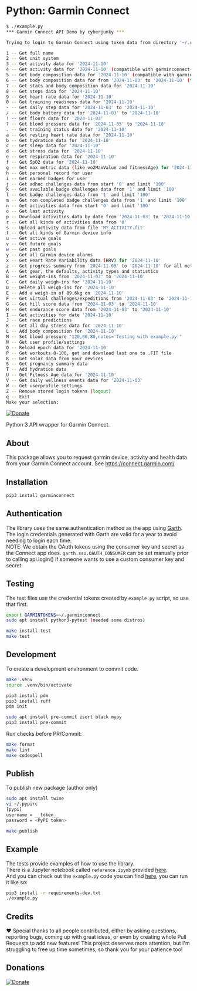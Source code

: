 # Python: Garmin Connect

```bash
$ ./example.py
*** Garmin Connect API Demo by cyberjunky ***

Trying to login to Garmin Connect using token data from directory '~/.garminconnect'...

1 -- Get full name
2 -- Get unit system
3 -- Get activity data for '2024-11-10'
4 -- Get activity data for '2024-11-10' (compatible with garminconnect-ha)
5 -- Get body composition data for '2024-11-10' (compatible with garminconnect-ha)
6 -- Get body composition data for from '2024-11-03' to '2024-11-10' (to be compatible with garminconnect-ha)
7 -- Get stats and body composition data for '2024-11-10'
8 -- Get steps data for '2024-11-10'
9 -- Get heart rate data for '2024-11-10'
0 -- Get training readiness data for '2024-11-10'
- -- Get daily step data for '2024-11-03' to '2024-11-10'
/ -- Get body battery data for '2024-11-03' to '2024-11-10'
! -- Get floors data for '2024-11-03'
? -- Get blood pressure data for '2024-11-03' to '2024-11-10'
. -- Get training status data for '2024-11-10'
a -- Get resting heart rate data for '2024-11-10'
b -- Get hydration data for '2024-11-10'
c -- Get sleep data for '2024-11-10'
d -- Get stress data for '2024-11-10'
e -- Get respiration data for '2024-11-10'
f -- Get SpO2 data for '2024-11-10'
g -- Get max metric data (like vo2MaxValue and fitnessAge) for '2024-11-10'
h -- Get personal record for user
i -- Get earned badges for user
j -- Get adhoc challenges data from start '0' and limit '100'
k -- Get available badge challenges data from '1' and limit '100'
l -- Get badge challenges data from '1' and limit '100'
m -- Get non completed badge challenges data from '1' and limit '100'
n -- Get activities data from start '0' and limit '100'
o -- Get last activity
p -- Download activities data by date from '2024-11-03' to '2024-11-10'
r -- Get all kinds of activities data from '0'
s -- Upload activity data from file 'MY_ACTIVITY.fit'
t -- Get all kinds of Garmin device info
u -- Get active goals
v -- Get future goals
w -- Get past goals
y -- Get all Garmin device alarms
x -- Get Heart Rate Variability data (HRV) for '2024-11-10'
z -- Get progress summary from '2024-11-03' to '2024-11-10' for all metrics
A -- Get gear, the defaults, activity types and statistics
B -- Get weight-ins from '2024-11-03' to '2024-11-10'
C -- Get daily weigh-ins for '2024-11-10'
D -- Delete all weigh-ins for '2024-11-10'
E -- Add a weigh-in of 89.6kg on '2024-11-10'
F -- Get virtual challenges/expeditions from '2024-11-03' to '2024-11-10'
G -- Get hill score data from '2024-11-03' to '2024-11-10'
H -- Get endurance score data from '2024-11-03' to '2024-11-10'
I -- Get activities for date '2024-11-10'
J -- Get race predictions
K -- Get all day stress data for '2024-11-10'
L -- Add body composition for '2024-11-10'
M -- Set blood pressure "120,80,80,notes='Testing with example.py'"
N -- Get user profile/settings
O -- Reload epoch data for '2024-11-10'
P -- Get workouts 0-100, get and download last one to .FIT file
R -- Get solar data from your devices
S -- Get pregnancy summary data
T -- Add hydration data
U -- Get Fitness Age data for '2024-11-10'
V -- Get daily wellness events data for '2024-11-03'
W -- Get userprofile settings
Z -- Remove stored login tokens (logout)
q -- Exit
Make your selection: 
```

[![Donate](https://img.shields.io/badge/Donate-PayPal-green.svg)](https://www.paypal.me/cyberjunkynl/)

Python 3 API wrapper for Garmin Connect.

## About

This package allows you to request garmin device, activity and health data from your Garmin Connect account.
See <https://connect.garmin.com/>

## Installation

```bash
pip3 install garminconnect
```

## Authentication

The library uses the same authentication method as the app using [Garth](https://github.com/matin/garth).
The login credentials generated with Garth are valid for a year to avoid needing to login each time.  
NOTE: We obtain the OAuth tokens using the consumer key and secret as the Connect app does.
`garth.sso.OAUTH_CONSUMER` can be set manually prior to calling api.login() if someone wants to use a custom consumer key and secret.

## Testing

The test files use the credential tokens created by `example.py` script, so use that first.

```bash
export GARMINTOKENS=~/.garminconnect
sudo apt install python3-pytest (needed some distros)

make install-test
make test
```

## Development

To create a development environment to commit code.

```bash
make .venv
source .venv/bin/activate

pip3 install pdm
pip3 install ruff
pdm init

sudo apt install pre-commit isort black mypy
pip3 install pre-commit
```

Run checks before PR/Commit:

```bash
make format
make lint
make codespell
```

## Publish

To publish new package (author only)

```bash
sudo apt install twine
vi ~/.pypirc
[pypi]
username = __token__
password = <PyPI token>

make publish
```

## Example

The tests provide examples of how to use the library.  
There is a Jupyter notebook called `reference.ipynb` provided [here](https://github.com/cyberjunky/python-garminconnect/blob/master/reference.ipynb).  
And you can check out the `example.py` code you can find [here](https://raw.githubusercontent.com/cyberjunky/python-garminconnect/master/example.py), you can run it like so:  

```bash
pip3 install -r requirements-dev.txt
./example.py
```

## Credits

:heart: Special thanks to all people contributed, either by asking questions, reporting bugs, coming up with great ideas, or even by creating whole Pull Requests to add new features!
This project deserves more attention, but I'm struggling to free up time sometimes, so thank you for your patience too!

## Donations

[![Donate](https://img.shields.io/badge/Donate-PayPal-green.svg)](https://www.paypal.me/cyberjunkynl/)

